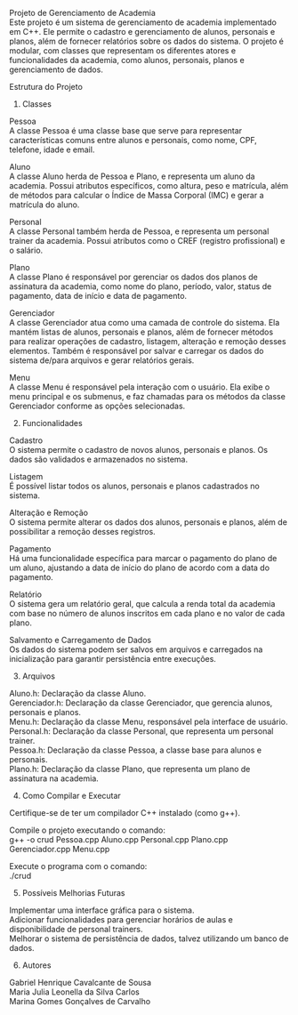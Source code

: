 Projeto de Gerenciamento de Academia<br/>
Este projeto é um sistema de gerenciamento de academia implementado em C++. Ele permite o cadastro e gerenciamento de alunos, personais e planos, além de fornecer relatórios sobre os dados do sistema. O projeto é modular, com classes que representam os diferentes atores e funcionalidades da academia, como alunos, personais, planos e gerenciamento de dados.

Estrutura do Projeto
1. Classes<br/>

Pessoa<br/>
A classe Pessoa é uma classe base que serve para representar características comuns entre alunos e personais, como nome, CPF, telefone, idade e email.

Aluno<br/>
A classe Aluno herda de Pessoa e Plano, e representa um aluno da academia. Possui atributos específicos, como altura, peso e matrícula, além de métodos para calcular o Índice de Massa Corporal (IMC) e gerar a matrícula do aluno.

Personal<br/>
A classe Personal também herda de Pessoa, e representa um personal trainer da academia. Possui atributos como o CREF (registro profissional) e o salário.

Plano<br/>
A classe Plano é responsável por gerenciar os dados dos planos de assinatura da academia, como nome do plano, período, valor, status de pagamento, data de início e data de pagamento.

Gerenciador<br/>
A classe Gerenciador atua como uma camada de controle do sistema. Ela mantém listas de alunos, personais e planos, além de fornecer métodos para realizar operações de cadastro, listagem, alteração e remoção desses elementos. Também é responsável por salvar e carregar os dados do sistema de/para arquivos e gerar relatórios gerais.

Menu<br/>
A classe Menu é responsável pela interação com o usuário. Ela exibe o menu principal e os submenus, e faz chamadas para os métodos da classe Gerenciador conforme as opções selecionadas.

2. Funcionalidades<br/>

Cadastro<br/>
O sistema permite o cadastro de novos alunos, personais e planos. Os dados são validados e armazenados no sistema.

Listagem<br/>
É possível listar todos os alunos, personais e planos cadastrados no sistema.

Alteração e Remoção<br/>
O sistema permite alterar os dados dos alunos, personais e planos, além de possibilitar a remoção desses registros.

Pagamento<br/>
Há uma funcionalidade específica para marcar o pagamento do plano de um aluno, ajustando a data de início do plano de acordo com a data do pagamento.

Relatório<br/>
O sistema gera um relatório geral, que calcula a renda total da academia com base no número de alunos inscritos em cada plano e no valor de cada plano.

Salvamento e Carregamento de Dados<br/>
Os dados do sistema podem ser salvos em arquivos e carregados na inicialização para garantir persistência entre execuções.

3. Arquivos<br/>

Aluno.h: Declaração da classe Aluno.<br/>
Gerenciador.h: Declaração da classe Gerenciador, que gerencia alunos, personais e planos.<br/>
Menu.h: Declaração da classe Menu, responsável pela interface de usuário.<br/>
Personal.h: Declaração da classe Personal, que representa um personal trainer.<br/>
Pessoa.h: Declaração da classe Pessoa, a classe base para alunos e personais.<br/>
Plano.h: Declaração da classe Plano, que representa um plano de assinatura na academia.<br/>

4. Como Compilar e Executar<br/>

Certifique-se de ter um compilador C++ instalado (como g++).

Compile o projeto executando o comando:<br/>
g++ -o crud Pessoa.cpp Aluno.cpp Personal.cpp Plano.cpp Gerenciador.cpp Menu.cpp

Execute o programa com o comando:<br/>
./crud

5. Possíveis Melhorias Futuras<br/>

Implementar uma interface gráfica para o sistema.<br/>
Adicionar funcionalidades para gerenciar horários de aulas e disponibilidade de personal trainers.<br/>
Melhorar o sistema de persistência de dados, talvez utilizando um banco de dados.<br/>

6. Autores<br/>

Gabriel Henrique Cavalcante de Sousa<br/>
Maria Julia Leonella da Silva Carlos<br/>
Marina Gomes Gonçalves de Carvalho<br/>
